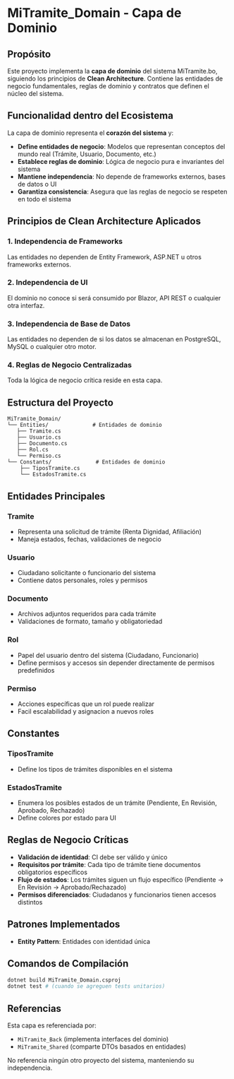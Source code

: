 # MiTramite_Domain - Capa de Dominio

## Propósito

Este proyecto implementa la **capa de dominio** del sistema MiTramite.bo, siguiendo los principios de **Clean Architecture**. Contiene las entidades de negocio fundamentales, reglas de dominio y contratos que definen el núcleo del sistema.

## Funcionalidad dentro del Ecosistema

La capa de dominio representa el **corazón del sistema** y:

- **Define entidades de negocio**: Modelos que representan conceptos del mundo real (Trámite, Usuario, Documento, etc.)
- **Establece reglas de dominio**: Lógica de negocio pura e invariantes del sistema
- **Mantiene independencia**: No depende de frameworks externos, bases de datos o UI
- **Garantiza consistencia**: Asegura que las reglas de negocio se respeten en todo el sistema

## Principios de Clean Architecture Aplicados

### 1. **Independencia de Frameworks**

Las entidades no dependen de Entity Framework, ASP.NET u otros frameworks externos.

### 2. **Independencia de UI**

El dominio no conoce si será consumido por Blazor, API REST o cualquier otra interfaz.

### 3. **Independencia de Base de Datos**

Las entidades no dependen de si los datos se almacenan en PostgreSQL, MySQL o cualquier otro motor.

### 4. **Reglas de Negocio Centralizadas**

Toda la lógica de negocio crítica reside en esta capa.

## Estructura del Proyecto

```
MiTramite_Domain/
└── Entities/              # Entidades de dominio
   ├── Tramite.cs
   ├── Usuario.cs
   ├── Documento.cs
   ├── Rol.cs
   └── Permiso.cs
└── Constants/              # Entidades de dominio
    ├── TiposTramite.cs
    └── EstadosTramite.cs

```

## Entidades Principales

### **Tramite**

- Representa una solicitud de trámite (Renta Dignidad, Afiliación)
- Maneja estados, fechas, validaciones de negocio

### **Usuario**

- Ciudadano solicitante o funcionario del sistema
- Contiene datos personales, roles y permisos

### **Documento**

- Archivos adjuntos requeridos para cada trámite
- Validaciones de formato, tamaño y obligatoriedad

### **Rol**

- Papel del usuario dentro del sistema (Ciudadano, Funcionario)
- Define permisos y accesos sin depender directamente de permisos predefinidos

### **Permiso**

- Acciones específicas que un rol puede realizar
- Facil escalabilidad y asignacion a nuevos roles

## Constantes

### **TiposTramite**

- Define los tipos de trámites disponibles en el sistema

### **EstadosTramite**

- Enumera los posibles estados de un trámite (Pendiente, En Revisión, Aprobado, Rechazado)
- Define colores por estado para UI

## Reglas de Negocio Críticas

- **Validación de identidad**: CI debe ser válido y único
- **Requisitos por trámite**: Cada tipo de trámite tiene documentos obligatorios específicos
- **Flujo de estados**: Los trámites siguen un flujo específico (Pendiente → En Revisión → Aprobado/Rechazado)
- **Permisos diferenciados**: Ciudadanos y funcionarios tienen accesos distintos

## Patrones Implementados

- **Entity Pattern**: Entidades con identidad única

## Comandos de Compilación

```bash
dotnet build MiTramite_Domain.csproj
dotnet test # (cuando se agreguen tests unitarios)
```

## Referencias

Esta capa es referenciada por:

- `MiTramite_Back` (implementa interfaces del dominio)
- `MiTramite_Shared` (comparte DTOs basados en entidades)

No referencia ningún otro proyecto del sistema, manteniendo su independencia.
